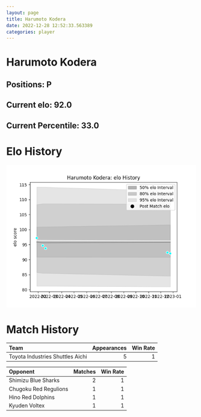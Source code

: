 ```yaml
---  
layout: page  
title: Harumoto Kodera  
date: 2022-12-28 12:52:33.563389  
categories: player  
---
```

# Harumoto Kodera

## Positions: P

## Current elo: 92.0

## Current Percentile: 33.0

# Elo History


![elo history](history_HarumotoKodera.png)
# Match History


| Team                             |   Appearances |   Win Rate |
|:---------------------------------|--------------:|-----------:|
| Toyota Industries Shuttles Aichi |             5 |          1 |

| Opponent              |   Matches |   Win Rate |
|:----------------------|----------:|-----------:|
| Shimizu Blue Sharks   |         2 |          1 |
| Chugoku Red Regulions |         1 |          1 |
| Hino Red Dolphins     |         1 |          1 |
| Kyuden Voltex         |         1 |          1 |